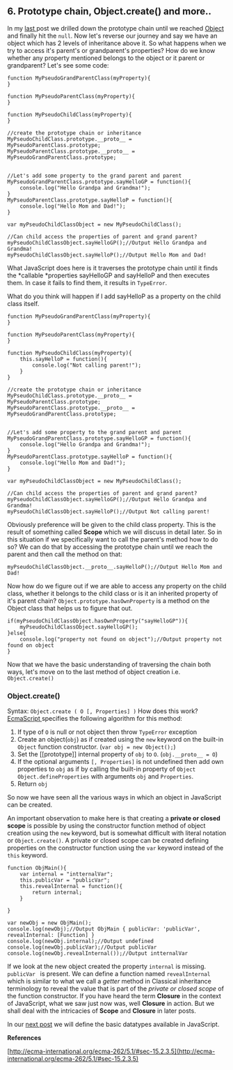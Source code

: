 ## 6. Prototype chain, Object.create() and more..

In my  [last ](https://diganta.hashnode.dev/5-prototype-based-inheritance-in-javascript-ck5psgyjw06bdqps1wl6rsdnf) post we drilled down the prototype chain until we reached  [Object](https://developer.mozilla.org/en-US/docs/Web/JavaScript/Reference/Global_Objects/Object) and finally hit the `null`. Now let's reverse our journey and say we have an object which has 2 levels of inheritance above it. So what happens when we try to access it's parent's or grandparent's properties? How do we know whether any property mentioned belongs to the object or it parent or grandparent?
Let's see some code:

```
function MyPseudoGrandParentClass(myProperty){
}

function MyPseudoParentClass(myProperty){
}

function MyPseudoChildClass(myProperty){
}

//create the prototype chain or inheritance
MyPseudoChildClass.prototype.__proto__ = MyPseudoParentClass.prototype;
MyPseudoParentClass.prototype.__proto__ = MyPseudoGrandParentClass.prototype;


//Let's add some property to the grand parent and parent 
MyPseudoGrandParentClass.prototype.sayHelloGP = function(){
	console.log("Hello Grandpa and Grandma!");
}
MyPseudoParentClass.prototype.sayHelloP = function(){
	console.log("Hello Mom and Dad!");
}

var myPseudoChildClassObject = new MyPseudoChildClass();

//Can child access the properties of parent and grand parent?
myPseudoChildClassObject.sayHelloGP();//Output Hello Grandpa and Grandma!
myPseudoChildClassObject.sayHelloP();//Output Hello Mom and Dad!
``` 
What JavaScript does here is it traverses the prototype chain until it finds the *callable *properties sayHelloGP and sayHelloP and then executes them.
In case it fails to find them, it results in `TypeError`.

What do you think will happen if I add sayHelloP as a property on the child class itself.

```
function MyPseudoGrandParentClass(myProperty){
}

function MyPseudoParentClass(myProperty){
}

function MyPseudoChildClass(myProperty){
	this.sayHelloP = function(){
		console.log("Not calling parent!");
	}
}

//create the prototype chain or inheritance
MyPseudoChildClass.prototype.__proto__ = MyPseudoParentClass.prototype;
MyPseudoParentClass.prototype.__proto__ = MyPseudoGrandParentClass.prototype;


//Let's add some property to the grand parent and parent 
MyPseudoGrandParentClass.prototype.sayHelloGP = function(){
	console.log("Hello Grandpa and Grandma!");
}
MyPseudoParentClass.prototype.sayHelloP = function(){
	console.log("Hello Mom and Dad!");
}

var myPseudoChildClassObject = new MyPseudoChildClass();

//Can child access the properties of parent and grand parent?
myPseudoChildClassObject.sayHelloGP();//Output Hello Grandpa and Grandma!
myPseudoChildClassObject.sayHelloP();//Output Not calling parent!
``` 
Obviously preference will be given to the child class property. This is the result of something called **Scope** which we will discuss in detail later. So in this situation if we specifically want to call the parent's method how to do so? We can do that by accessing the prototype chain until we reach the parent and then call the method on that:

```
myPseudoChildClassObject.__proto__.sayHelloP();//Output Hello Mom and Dad!
``` 


Now how do we figure out if we are able to access any property on the child class, whether it belongs to the child class or is it an inherited property of it's parent chain? `Object.prototype.hasOwnProperty` is a method on the Object class that helps us to figure that out.

```
if(myPseudoChildClassObject.hasOwnProperty("sayHelloGP")){
	myPseudoChildClassObject.sayHelloGP();
}else{
	console.log("property not found on object");//Output property not found on object
}
``` 
Now that we have the basic understanding of traversing the chain both ways, let's move on to the last method of object creation i.e. `Object.create()`

### Object.create()
Syntax: `Object.create ( O [, Properties] )`
How does this work?  [EcmaScript ](https://www.ecma-international.org/ecma-262/5.1/#sec-15.2.3.5) specifies the following algorithm for this method:
1. If type of `O` is null or not object then throw `TypeError` exception
2. Create an object(`obj`) as if created using the `new` keyword on the built-in `Object` function constructor. (`var obj = new Object();`)
3. Set the [[prototype]] internal property of `obj` to `O`. (`obj.__proto__ = O`)
4. If the optional arguments `[, Properties]` is not undefined then add own properties to `obj` as if by calling the built-in property of `Object`  `Object.defineProperties` with arguments `obj` and `Properties`.
5. Return `obj`

So now we have seen all the various ways in which an object in JavaScript can be created.

An important observation to make here is that creating a **private or closed scope** is possible by using the constructor function method of object creation using the `new` keyword, but is somewhat difficult with literal notation or `Object.create()`.
A private or closed scope can be created defining properties on the constructor function using the `var` keyword instead of the `this` keyword.

```
function ObjMain(){
	var internal = "intternalVar";
	this.publicVar = "publicVar";
	this.revealInternal = function(){
		return internal;
	}
	
}

var newObj = new ObjMain();
console.log(newObj);//Output ObjMain { publicVar: 'publicVar', revealInternal: [Function] }
console.log(newObj.internal);//Output undefined
console.log(newObj.publicVar);//Output publicVar
console.log(newObj.revealInternal());//Output intternalVar
``` 
If we look at the new object created the property `internal` is missing. `publicVar ` is present. We can define a function named `revealInternal ` which is similar to what we call a *getter* method in Classical inheritance terminology to reveal the value that is part of the *private or closed scope* of the function constructor. If you have heard the term **Closure** in the context of JavaScript, what we saw just now was, well  **Closure** in action. But we shall deal with the intricacies of **Scope** and **Closure** in later posts.

In our  [next post](https://diganta.hashnode.dev/7-the-strict-mode-natives-and-primitives-ck5u2hhw407sjqks13emqetfs)  we will define the basic datatypes available in JavaScript.


**References**

 [http://ecma-international.org/ecma-262/5.1/#sec-15.2.3.5](http://ecma-international.org/ecma-262/5.1/#sec-15.2.3.5) 